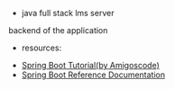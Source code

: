 * java full stack lms server

backend of the application

* resources:

- [Spring Boot Tutorial(by Amigoscode)](https://www.youtube.com/watch?v=9SGDpanrc8U)
- [Spring Boot Reference Documentation](https://devdocs.io/spring_boot/)
